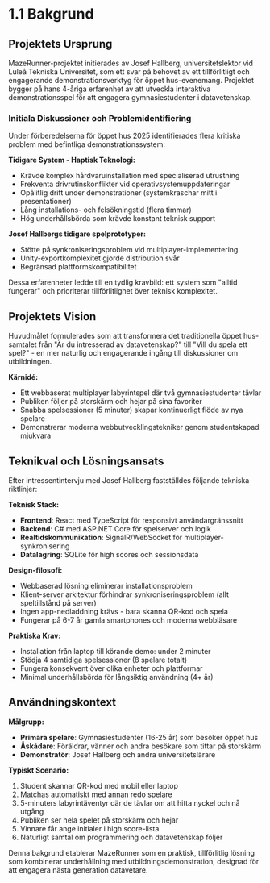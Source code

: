 # 1.1 Bakgrund

## Projektets Ursprung

MazeRunner-projektet initierades av Josef Hallberg, universitetslektor vid Luleå Tekniska Universitet, som ett svar på behovet av ett tillförlitligt och engagerande demonstrationsverktyg för öppet hus-evenemang. Projektet bygger på hans 4-åriga erfarenhet av att utveckla interaktiva demonstrationsspel för att engagera gymnasiestudenter i datavetenskap.

### Initiala Diskussioner och Problemidentifiering

Under förberedelserna för öppet hus 2025 identifierades flera kritiska problem med befintliga demonstrationssystem:

**Tidigare System - Haptisk Teknologi:**
- Krävde komplex hårdvaruinstallation med specialiserad utrustning
- Frekventa drivrutinskonflikter vid operativsystemuppdateringar
- Opålitlig drift under demonstrationer (systemkraschar mitt i presentationer)
- Lång installations- och felsökningstid (flera timmar)
- Hög underhållsbörda som krävde konstant teknisk support

**Josef Hallbergs tidigare spelprototyper:**
- Stötte på synkroniseringsproblem vid multiplayer-implementering
- Unity-exportkomplexitet gjorde distribution svår
- Begränsad plattformskompatibilitet

Dessa erfarenheter ledde till en tydlig kravbild: ett system som "alltid fungerar" och prioriterar tillförlitlighet över teknisk komplexitet.

## Projektets Vision

Huvudmålet formulerades som att transformera det traditionella öppet hus-samtalet från "Är du intresserad av datavetenskap?" till "Vill du spela ett spel?" - en mer naturlig och engagerande ingång till diskussioner om utbildningen.

**Kärnidé:**
- Ett webbaserat multiplayer labyrintspel där två gymnasiestudenter tävlar
- Publiken följer på storskärm och hejar på sina favoriter
- Snabba spelsessioner (5 minuter) skapar kontinuerligt flöde av nya spelare
- Demonstrerar moderna webbutvecklingstekniker genom studentskapad mjukvara

## Teknikval och Lösningsansats

Efter intressentintervju med Josef Hallberg fastställdes följande tekniska riktlinjer:

**Teknisk Stack:**
- **Frontend**: React med TypeScript för responsivt användargränssnitt
- **Backend**: C# med ASP.NET Core för spelserver och logik
- **Realtidskommunikation**: SignalR/WebSocket för multiplayer-synkronisering
- **Datalagring**: SQLite för high scores och sessionsdata

**Design-filosofi:**
- Webbaserad lösning eliminerar installationsproblem
- Klient-server arkitektur förhindrar synkroniseringsproblem (allt speltillstånd på server)
- Ingen app-nedladdning krävs - bara skanna QR-kod och spela
- Fungerar på 6-7 år gamla smartphones och moderna webbläsare

**Praktiska Krav:**
- Installation från laptop till körande demo: under 2 minuter
- Stödja 4 samtidiga spelsessioner (8 spelare totalt)
- Fungera konsekvent över olika enheter och plattformar
- Minimal underhållsbörda för långsiktig användning (4+ år)

## Användningskontext

**Målgrupp:**
- **Primära spelare**: Gymnasiestudenter (16-25 år) som besöker öppet hus
- **Åskådare**: Föräldrar, vänner och andra besökare som tittar på storskärm
- **Demonstratör**: Josef Hallberg och andra universitetslärare

**Typiskt Scenario:**
1. Student skannar QR-kod med mobil eller laptop
2. Matchas automatiskt med annan redo spelare
3. 5-minuters labyrintäventyr där de tävlar om att hitta nyckel och nå utgång
4. Publiken ser hela spelet på storskärm och hejar
5. Vinnare får ange initialer i high score-lista
6. Naturligt samtal om programmering och datavetenskap följer

Denna bakgrund etablerar MazeRunner som en praktisk, tillförlitlig lösning som kombinerar underhållning med utbildningsdemonstration, designad för att engagera nästa generation datavetare.